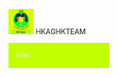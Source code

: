 <img src="IMG_20190127_184038.jpg" width="50" height="50"> HKAGHKTEAM

<img src="IMG_20190202_225118.jpg" width="200" height="50">
